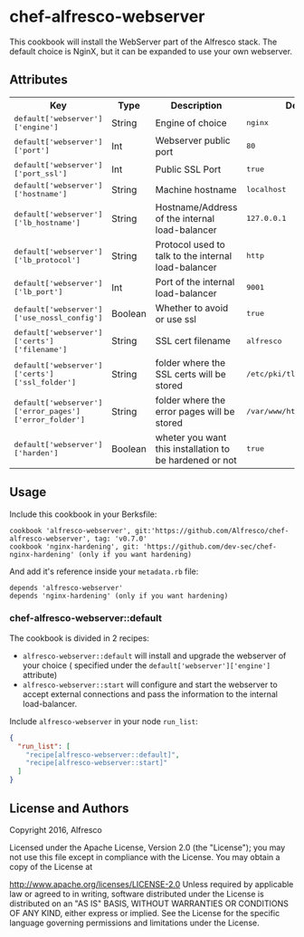 # chef-alfresco-webserver

This cookbook will install the WebServer part of the Alfresco stack.
The default choice is NginX, but it can be expanded to use your own webserver.

## Attributes

<table>
  <tr>
    <th>Key</th>
    <th>Type</th>
    <th>Description</th>
    <th>Default</th>
  </tr>
  <tr>
    <td><tt>default['webserver']['engine']</tt></td>
    <td>String</td>
    <td>Engine of choice</td>
    <td><tt>nginx</tt></td>
  </tr>
  <tr>
    <td><tt>default['webserver']['port']</tt></td>
    <td>Int</td>
    <td>Webserver public port</td>
    <td><tt>80</tt></td>
  </tr>
  <tr>
    <td><tt>default['webserver']['port_ssl']</tt></td>
    <td>Int</td>
    <td>Public SSL Port</td>
    <td><tt>true</tt></td>
  </tr>
  <tr>
    <td><tt>default['webserver']['hostname']</tt></td>
    <td>String</td>
    <td>Machine hostname</td>
    <td><tt>localhost</tt></td>
  </tr>
  <tr>
    <td><tt>default['webserver']['lb_hostname']</tt></td>
    <td>String</td>
    <td>Hostname/Address of the internal load-balancer</td>
    <td><tt>127.0.0.1</tt></td>
  </tr>
  <tr>
    <td><tt>default['webserver']['lb_protocol']</tt></td>
    <td>String</td>
    <td>Protocol used to talk to the internal load-balancer</td>
    <td><tt>http</tt></td>
  </tr>
  <tr>
    <td><tt>default['webserver']['lb_port']</tt></td>
    <td>Int</td>
    <td>Port of the internal load-balancer</td>
    <td><tt>9001</tt></td>
  </tr>
  <tr>
    <td><tt>default['webserver']['use_nossl_config']</tt></td>
    <td>Boolean</td>
    <td>Whether to avoid or use ssl</td>
    <td><tt>true</tt></td>
  </tr>
  <tr>
    <td><tt>default['webserver']['certs']['filename']</tt></td>
    <td>String</td>
    <td>SSL cert filename</td>
    <td><tt>alfresco</tt></td>
  </tr>
  <tr>
    <td><tt>default['webserver']['certs']['ssl_folder']</tt></td>
    <td>String</td>
    <td>folder where the SSL certs will be stored</td>
    <td><tt>/etc/pki/tls/certs'</tt></td>
  </tr>
  <tr>
    <td><tt>default['webserver']['error_pages']['error_folder']</tt></td>
    <td>String</td>
    <td>folder where the error pages will be stored</td>
    <td><tt>/var/www/html/error_pages</tt></td>
  </tr>
  <tr>
    <td><tt>default['webserver']['harden']</tt></td>
    <td>Boolean</td>
    <td>wheter you want this installation to be hardened or not</td>
    <td><tt>true</tt></td>
  </tr>
</table>

## Usage

Include this cookbook in your Berksfile:
```
cookbook 'alfresco-webserver', git:'https://github.com/Alfresco/chef-alfresco-webserver', tag: 'v0.7.0'
cookbook 'nginx-hardening', git: 'https://github.com/dev-sec/chef-nginx-hardening' (only if you want hardening)
```
And add it's reference inside your `metadata.rb` file:

```
depends 'alfresco-webserver'
depends 'nginx-hardening' (only if you want hardening)
```


### chef-alfresco-webserver::default

The cookbook is divided in 2 recipes:

- `alfresco-webserver::default` will install and upgrade the webserver of your choice ( specified under the `default['webserver']['engine']` attribute)
- `alfresco-webserver::start` will configure and start the webserver to accept external connections and pass the information to the internal load-balancer.

Include `alfresco-webserver` in your node `run_list`:

```json
{
  "run_list": [
    "recipe[alfresco-webserver::default]",
    "recipe[alfresco-webserver::start]"
  ]
}
```

## License and Authors

Copyright 2016, Alfresco

Licensed under the Apache License, Version 2.0 (the "License"); you may not use this file except in compliance with the License. You may obtain a copy of the License at

http://www.apache.org/licenses/LICENSE-2.0
Unless required by applicable law or agreed to in writing, software distributed under the License is distributed on an "AS IS" BASIS, WITHOUT WARRANTIES OR CONDITIONS OF ANY KIND, either express or implied. See the License for the specific language governing permissions and limitations under the License.
